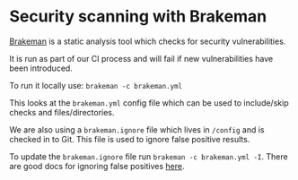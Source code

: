 # Security scanning with Brakeman

[Brakeman](https://github.com/presidentbeef/brakeman) is a static analysis tool which checks for security vulnerabilities.

It is run as part of our CI process and will fail if new vulnerabilities have been introduced.

To run it locally use: `brakeman -c brakeman.yml`

This looks at the `brakeman.yml` config file which can be used to include/skip checks and files/directories.

We are also using a `brakeman.ignore` file which lives in `/config` and is checked in to Git. This file is used to ignore false positive results.

To update the `brakeman.ignore` file run `brakeman -c brakeman.yml -I`. There are good docs for ignoring false positives [here](https://brakemanscanner.org/docs/ignoring_false_positives/).
